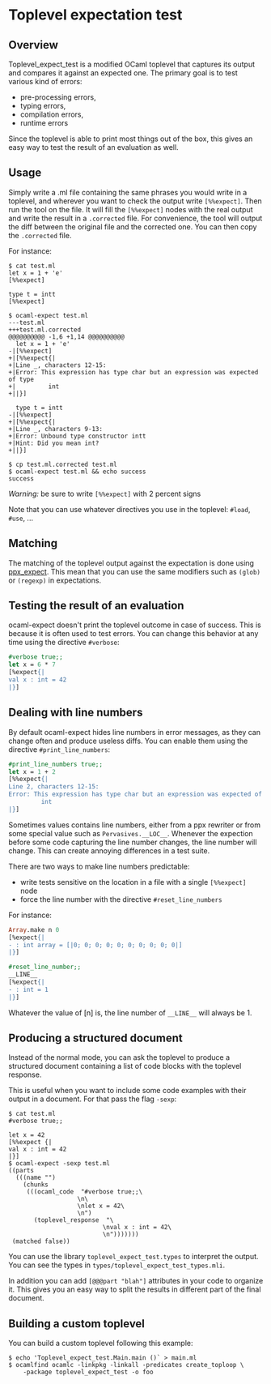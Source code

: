 Toplevel expectation test
=========================

Overview
--------

Toplevel\_expect\_test is a modified OCaml toplevel that captures its
output and compares it against an expected one. The primary goal is to
test various kind of errors:

- pre-processing errors,
- typing errors,
- compilation errors,
- runtime errors

Since the toplevel is able to print most things out of the box, this
gives an easy way to test the result of an evaluation as well.

Usage
-----

Simply write a .ml file containing the same phrases you would write in
a toplevel, and wherever you want to check the output write
`[%%expect]`. Then run the tool on the file. It will fill the
`[%%expect]` nodes with the real output and write the result in a
`.corrected` file. For convenience, the tool will output the diff
between the original file and the corrected one. You can then copy the
`.corrected` file.

For instance:

```shell
$ cat test.ml
let x = 1 + 'e'
[%%expect]

type t = intt
[%%expect]

$ ocaml-expect test.ml
---test.ml
+++test.ml.corrected
@@@@@@@@@@ -1,6 +1,14 @@@@@@@@@@
  let x = 1 + 'e'
-|[%%expect]
+|[%%expect{|
+|Line _, characters 12-15:
+|Error: This expression has type char but an expression was expected of type
+|         int
+||}]

  type t = intt
-|[%%expect]
+|[%%expect{|
+|Line _, characters 9-13:
+|Error: Unbound type constructor intt
+|Hint: Did you mean int?
+||}]

$ cp test.ml.corrected test.ml
$ ocaml-expect test.ml && echo success
success
```

*Warning:* be sure to write `[%%expect]` with 2 percent signs

Note that you can use whatever directives you use in the toplevel:
`#load`, `#use`, ...

Matching
--------

The matching of the toplevel output against the expectation is done
using [ppx_expect](https://github.com/janestreet/ppx_expect). This
mean that you can use the same modifiers such as `(glob)` or
`(regexp)` in expectations.

Testing the result of an evaluation
-----------------------------------

ocaml-expect doesn't print the toplevel outcome in case of success.
This is because it is often used to test errors. You can change this
behavior at any time using the directive `#verbose`:

```ocaml
#verbose true;;
let x = 6 * 7
[%expect{|
val x : int = 42
|}]
```

Dealing with line numbers
-------------------------

By default ocaml-expect hides line numbers in error messages, as they
can change often and produce useless diffs. You can enable them using
the directive `#print_line_numbers`:

```ocaml
#print_line_numbers true;;
let x = 1 + 2
[%%expect{|
Line 2, characters 12-15:
Error: This expression has type char but an expression was expected of type
         int
|}]
```

Sometimes values contains line numbers, either from a ppx rewriter or
from some special value such as `Pervasives.__LOC__`. Whenever the
expection before some code capturing the line number changes, the line
number will change. This can create annoying differences in a test
suite.

There are two ways to make line numbers predictable:

- write tests sensitive on the location in a file with a single
  `[%%expect]` node
- force the line number with the directive `#reset_line_numbers`

For instance:

```ocaml
Array.make n 0
[%expect{|
- : int array = [|0; 0; 0; 0; 0; 0; 0; 0; 0; 0|]
|}]

#reset_line_number;;
__LINE__
[%expect{|
- : int = 1
|}]
```

Whatever the value of [n] is, the line number of `__LINE__` will
always be 1.

Producing a structured document
-------------------------------

Instead of the normal mode, you can ask the toplevel to produce a
structured document containing a list of code blocks with the toplevel
response.

This is useful when you want to include some code examples with their
output in a document. For that pass the flag `-sexp`:

```
$ cat test.ml
#verbose true;;

let x = 42
[%%expect {|
val x : int = 42
|}]
$ ocaml-expect -sexp test.ml
((parts
  (((name "")
    (chunks
     (((ocaml_code  "#verbose true;;\
                   \n\
                   \nlet x = 42\
                   \n")
       (toplevel_response  "\
                          \nval x : int = 42\
                          \n")))))))
 (matched false))
```

You can use the library `toplevel_expect_test.types` to interpret the
output. You can see the types in `types/toplevel_expect_test_types.mli`.

In addition you can add `[@@@part "blah"]` attributes in your code to
organize it. This gives you an easy way to split the results in
different part of the final document.

Building a custom toplevel
--------------------------

You can build a custom toplevel following this example:

```
$ echo 'Toplevel_expect_test.Main.main ()` > main.ml
$ ocamlfind ocamlc -linkpkg -linkall -predicates create_toploop \
    -package toplevel_expect_test -o foo
```
